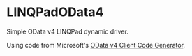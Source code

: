 # LINQPadOData4
Simple OData v4 LINQPad dynamic driver.

Using code from Microsoft's [OData v4 Client Code Generator](https://visualstudiogallery.msdn.microsoft.com/9b786c0e-79d1-4a50-89a5-125e57475937).